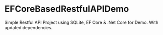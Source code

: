 # EFCoreBasedRestfulAPIDemo

Simple Restful API Project using SQLite, EF Core & .Net Core for Demo.
With updated dependencies.
